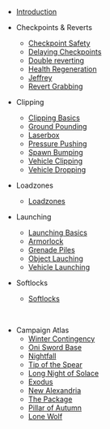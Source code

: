 <!-- docs/_sidebar.md -->
- [Introduction](README.md/#Introduction "Introduction")

- Checkpoints & Reverts
    - [Checkpoint Safety](checkpoints/checkpoint-safety.md "Checkpoint Safety")
    - [Delaying Checkpoints](checkpoints/delaying-checkpoints.md "Delaying Checkpoints")
    - [Double reverting](checkpoints/double-reverting.md "Double reverting")
    - [Health Regeneration](checkpoints/health-regen.md "Health Regeneration")
    - [Jeffrey](checkpoints/jeffrey.md "Jeffrey")
    - [Revert Grabbing](checkpoints/revert-grabbing.md "Revert Grabbing")
- Clipping
    - [Clipping Basics](clipping/clipping-basics.md "Clipping")
    - [Ground Pounding](clipping/groundpound.md "Groundpounding")
    - [Laserbox](clipping/laserbox.md "Laserbox")
    - [Pressure Pushing](clipping/pressure-pushing.md "Pressure Pushing")
    - [Spawn Bumping](clipping/spawn-bumping.md "Spawn Bumping")
    - [Vehicle Clipping](clipping/vehicle-clip.md "Vehicle Clipping")
    - [Vehicle Dropping](clipping/vehicle-drop.md "Vehicle Dropping")
- Loadzones 
    - [Loadzones](loadzones/loadzone.md "Loadzones")
- Launching
    - [Launching Basics](launching/launching.md "Launching")
    - [Armorlock](launching/armorlock-launching.md "Armorlock")
    - [Grenade Piles](launching/grenade-piles.md "Grenade Piles")
    - [Object Lauching](launching/object-launching.md "Object Launching")
    - [Vehicle Launching](launching/vehicle-launching.md "Vehicle Launching")
- Softlocks
    - [Softlocks](softlocks/softlock.md "Softlocks")

_‎‎‎‎‎‎‎_

- Campaign Atlas
    - [Winter Contingency](atlas/Winter-Contingency.md "Winter Contingency")
    - [Oni Sword Base](atlas/Oni-Sword-Base.md "Oni Sword Base")
    - [Nightfall](atlas/Nightfall.md "Nightfall")
    - [Tip of the Spear](atlas/Tip-of-the-Spear.md "Tip of the Spear")
    - [Long Night of Solace](atlas/Long-Night-of-Solace.md "Long Night of Solace")
    - [Exodus](atlas/Exodus.md "Exodus")
    - [New Alexandria](atlas/New-Alexandria.md "New Alexandria")
    - [The Package](atlas/The-Package.md "The Package")
    - [Pillar of Autumn](atlas/Pillar-of-Autumn.md "Pillar of Autumn")
    - [Lone Wolf](atlas/Lone-Wolf.md "Lone Wolf")